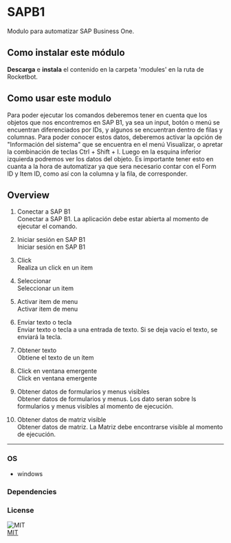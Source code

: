 



# SAPB1
  
Modulo para automatizar SAP Business One.  

## Como instalar este módulo
  
__Descarga__ e __instala__ el contenido en la carpeta 'modules' en la ruta de Rocketbot.  

## Como usar este modulo

Para poder ejecutar los comandos deberemos tener en cuenta que los objetos que nos encontremos en SAP B1, ya sea un input, botón o menú se encuentran diferenciados por IDs, y algunos se encuentran dentro de filas y columnas. Para poder conocer estos datos, deberemos activar la opción de "Información del sistema" que se encuentra en el menú Visualizar, o apretar la combinación de teclas Ctrl + Shift + I. Luego en la esquina inferior izquierda podremos ver los datos del objeto. Es importante tener esto en cuanta a la hora de automatizar ya que sera necesario contar con el Form ID y Item ID, como así con la columna y la fila, de corresponder.

## Overview

1. Conectar a SAP B1  
Conectar a SAP B1. La aplicación debe estar abierta al momento de ejecutar el comando.

2. Iniciar sesión en SAP B1  
Iniciar sesión en SAP B1

3. Click  
Realiza un click en un item

4. Seleccionar  
Seleccionar un item

5. Activar item de menu  
Activar item de menu

6. Enviar texto o tecla  
Enviar texto o tecla a una entrada de texto. Si se deja vacío el texto, se enviará la tecla.

7. Obtener texto  
Obtiene el texto de un ítem

8. Click en ventana emergente  
Click en ventana emergente

9. Obtener datos de formularios y menus visibles  
Obtener datos de formularios y menus. Los dato seran sobre ls formularios y menus visibles al momento de ejecución.

10. Obtener datos de matriz visible  
Obtener datos de matriz. La Matriz debe encontrarse visible al momento de ejecución.  




----
### OS

- windows

### Dependencies

### License
  
![MIT](https://camo.githubusercontent.com/107590fac8cbd65071396bb4d04040f76cde5bde/687474703a2f2f696d672e736869656c64732e696f2f3a6c6963656e73652d6d69742d626c75652e7376673f7374796c653d666c61742d737175617265)  
[MIT](http://opensource.org/licenses/mit-license.ph)